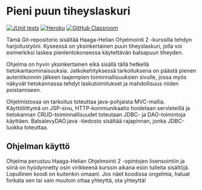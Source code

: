 # Pieni puun tiheyslaskuri

[![JUnit tests](../../actions/workflows/maven.yml/badge.svg)](https://github.com/ohjelmointi2/embedded-tomcat-template/actions) [![Heroku](../../actions/workflows/heroku-deploy.yml/badge.svg)](https://github.com/ohjelmointi2/embedded-tomcat-template/actions/workflows/heroku-deploy.yml) [![GitHub Classroom](../../actions/workflows/classroom.yml/badge.svg)](https://github.com/ohjelmointi2/embedded-tomcat-template/actions/workflows/classroom.yml)

Tämä Git-repositorio sisältää Haaga-Helian Ohjelmointi 2 -kurssilla tehdyn harjoitustyöni. Kyseessä on yksinkertainen puun tiheyslaskuri, jolla voi esimerkiksi laskea pienlentokoneessa käytettävän balsapuun tiheyden.

Ohjelma on hyvin yksinkertainen eikä sisällä tällä hetkellä tietokantaominaisuuksia. Jatkokehityksessä tarkoituksena on päästä pienen autentikoinnin jälkeen laajempien toiminnallisuuksien sivulle, jossa myös näkyvät tietokannassa tehdyt laskutoimitukset ja mahdollisuus niiden poistamiseen.

Ohjelmistossa on tarkoitus toteuttaa java-pohjaista MVC-mallia. Käyttöliittymä on JSP-sivu, HTTP-kommunikaatio hoidetaan servleteillä ja tietokannan CRUD-toiminnallisuudet toteutaan JDBC- ja DAO-toimintoja käyttäen. BalsalevyDAO.java -tiedosto sisältää rajapinnan, jonka JDBC-luokka toteuttaa.

## Ohjelman käyttö

Ohjelma perustuu Haaga-Helian Ohjelmointi 2 -opintojen lisensointiin ja siinä on hyödynnetty osin virikkeenä kurssin aikana esiin tulleita sisältöjä. Lopullinen koodi on kuitenkin omaani. Jos näet koodissa ongelmia, haluat forkata sen tai vain muutoin ottaa yhteyttä, ota yhteyttä!
